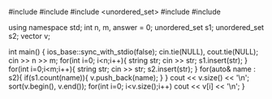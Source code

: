 #include <iostream>
#include <string>
#include <unordered_set>
#include <vector>
#include <algorithm>

using namespace std;
int n, m, answer = 0;
unordered_set<string> s1;
unordered_set<string> s2;
vector<string> v;

int main() {
  ios_base::sync_with_stdio(false);
  cin.tie(NULL), cout.tie(NULL);
  cin >> n >> m;
  for(int i=0; i<n;i++){
    string str;
    cin >> str;
    s1.insert(str);
  }
  for(int i=0;i<m;i++){
    string str;
    cin >> str;
    s2.insert(str);
  }
  for(auto& name : s2){
    if(s1.count(name)){
      v.push_back(name);
    }
  }
  cout << v.size() << '\n';
  sort(v.begin(), v.end());
  for(int i=0; i<v.size();i++)
    cout << v[i] << '\n';
}
